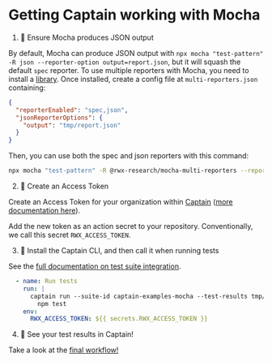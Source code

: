 # Getting Captain working with Mocha

1. 🧪 Ensure Mocha produces JSON output

By default, Mocha can produce JSON output with `npx mocha "test-pattern" -R json --reporter-option output=report.json`,
but it will squash the default `spec` reporter. To use multiple reporters with Mocha, you need to install a
[library](https://github.com/rwx-research/mocha-multi-reporters). Once installed, create a config file at
`multi-reporters.json` containing:

```json
{
  "reporterEnabled": "spec,json",
  "jsonReporterOptions": {
    "output": "tmp/report.json"
  }
}
```

Then, you can use both the spec and json reporters with this command:

```sh
npx mocha "test-pattern" -R @rwx-research/mocha-multi-reporters --reporter-options configFile=multi-reporters.json
```

2. 🔐 Create an Access Token

Create an Access Token for your organization within [Captain][captain] ([more documentation here][create-access-token]).

Add the new token as an action secret to your repository. Conventionally, we call this secret `RWX_ACCESS_TOKEN`.

3. 💌 Install the Captain CLI, and then call it when running tests

See the [full documentation on test suite integration][test-suite-integration].

```yaml
  - name: Run tests
    run: |
      captain run --suite-id captain-examples-mocha --test-results tmp/report.json -- \
        npm test
    env:
      RWX_ACCESS_TOKEN: ${{ secrets.RWX_ACCESS_TOKEN }}
```

4. 🎉 See your test results in Captain!

Take a look at the [final workflow!][workflow-with-captain]

[captain]: https://account.rwx.com/deep_link/manage/access_tokens
[create-access-token]: https://www.rwx.com/docs/access-tokens
[workflow-with-captain]: https://github.com/captain-examples/mocha/blob/main/.github/workflows/ci.yml
[test-suite-integration]: https://www.rwx.com/captain/docs/test-suite-integration

